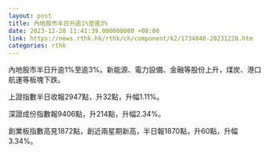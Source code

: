 ```yaml
---
layout: post
title: 內地股市半日升逾1%至逾3%
date: 2023-12-28 11:41:39.000000000 +08:00
link: https://news.rthk.hk/rthk/ch/component/k2/1734040-20231228.htm
categories: rthk
---
```


內地股市半日升逾1%至逾3%。新能源、電力設備、金融等股份上升，煤炭、港口航運等板塊下跌。

上證指數半日收報2947點，升32點，升幅1.11%。

深證成份指數報9406點，升214點，升幅2.34%。

創業板指數高見1872點，創近兩星期新高，半日報1870點，升60點，升幅3.34%。
